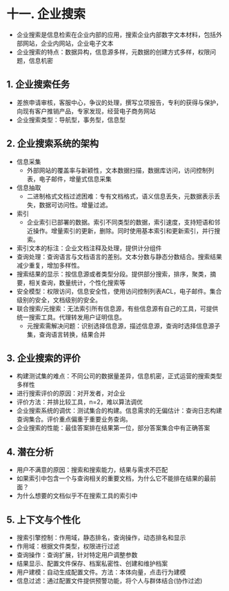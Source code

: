 # 十一. 企业搜索
- 企业搜索是信息检索在企业内部的应用，搜索企业内部数字文本材料，包括外部网站，企业内网站，企业电子文本
- 企业搜索的特点：数据异构，信息源多样，元数据的创建方式多样，权限问题，信息机密

## 1. 企业搜索任务
- 差旅申请审核，客服中心，争议的处理，撰写立项报告，专利的获得与保护，向现有客户推销产品，专家发现，经营电子商务网站
- 企业搜索类型：导航型，事务型，信息型

## 2. 企业搜索系统的架构
- 信息采集
	- 外部网站的覆盖率与新颖性，文本数据扫描，数据库访问，访问控制列表，电子邮件，增量式信息采集
- 信息抽取
	- 二进制格式文档过滤困难：专有文档格式，语义信息丢失，元数据表示丢失，数据可访问性。增量过滤。
- 索引
	- 企业索引已部署的数据。索引不同类型的数据，索引速度，支持短语和邻近操作。增量索引的更新，删除。同时使用基本索引和更新索引，并行搜索。
- 索引文本的标注：企业文档注释及处理，提供计分组件
- 查询处理：查询语言与文档语言的差别。文本分数与静态分数结合。搜索结果减少重复，增加多样性。
- 搜索结果的显示：按信息源或者类型分段。提供部分搜索，排序，聚类，摘要，相关查询，数量统计，个性化搜索等
- 安全模型：权限访问，信息安全性，使用访问控制列表ACL，电子邮件。集合级别的安全，文档级别的安全。
- 联合搜索/元搜索：无法索引所有信息源，有些信息源有自己的工具，可提供统一搜索工具。代理转发用户证明信息。
	- 元搜索需解决问题：识别选择信息源，描述信息源，查询时选择信息源子集，查询语言转换，结果合并

## 3. 企业搜索的评价
- 构建测试集的难点：不同公司的数据量差异，信息机密，正式运营的搜索类型多样性
- 进行搜索评价的原因：对开发者，对企业
- 评价方法：并排比较工具，n=2，难以算法调优
- 企业搜索系统的调优：测试集合的构建。信息需求的无偏估计：查询日志构建查询集合。评价重点偏重于重要业务查询。
- 企业搜索的性能：最佳答案排在结果第一位，部分答案集合中有正确答案

## 4. 潜在分析
- 用户不满意的原因：搜索和搜索能力，结果与需求不匹配
- 如果索引中包含一个与查询相关的重要文档，为什么它不能排在结果的最前面？
- 为什么想要的文档似乎不在搜索工具的索引中

## 5. 上下文与个性化
- 搜索引擎控制：作用域，静态排名，查询操作，动态排名和显示
- 作用域：根据文件类型，权限进行过滤
- 查询操作：查询扩展，针对特定用户调整参数
- 结果显示、配置文件保存、档案私密性、创建和维护档案
- 用户建模：自动生成配置文件。方法：本体向量，点击行为建模
- 信息过滤：通过配置文件提供预警功能，将个人与群体结合(协作过滤)